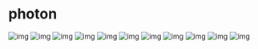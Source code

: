 photon
======
![img](https://raw.github.com/jdigittl/photon/master/images/photon001.png)
![img](https://raw.github.com/jdigittl/photon/master/images/photon002.png)
![img](https://raw.github.com/jdigittl/photon/master/images/photon003.png)
![img](https://raw.github.com/jdigittl/photon/master/images/photon004.png)
![img](https://raw.github.com/jdigittl/photon/master/images/photon005.png)
![img](https://raw.github.com/jdigittl/photon/master/images/photon006.png)
![img](https://raw.github.com/jdigittl/photon/master/images/photon007.png)
![img](https://raw.github.com/jdigittl/photon/master/images/photon008.png)
![img](https://raw.github.com/jdigittl/photon/master/images/photon009.png)
![img](https://raw.github.com/jdigittl/photon/master/images/photon010.png)
![img](https://raw.github.com/jdigittl/photon/master/images/photon011.png)
